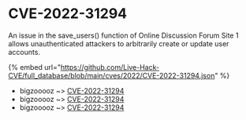 # CVE-2022-31294

An issue in the save_users() function of Online Discussion Forum Site 1 allows unauthenticated attackers to arbitrarily create or update user accounts.

{% embed url="https://github.com/Live-Hack-CVE/full_database/blob/main/cves/2022/CVE-2022-31294.json" %}


* bigzooooz ~> [CVE-2022-31294](https://www.alice-snow.ru/2022/database/cve-2022-31294/cve-2022-31294-bigzooooz)
* bigzooooz ~> [CVE-2022-31294](https://www.alice-snow.ru/2022/database/cve-2022-31294/cve-2022-31294-bigzooooz)
* bigzooooz ~> [CVE-2022-31294](https://www.alice-snow.ru/2022/database/cve-2022-31294/cve-2022-31294-bigzooooz)